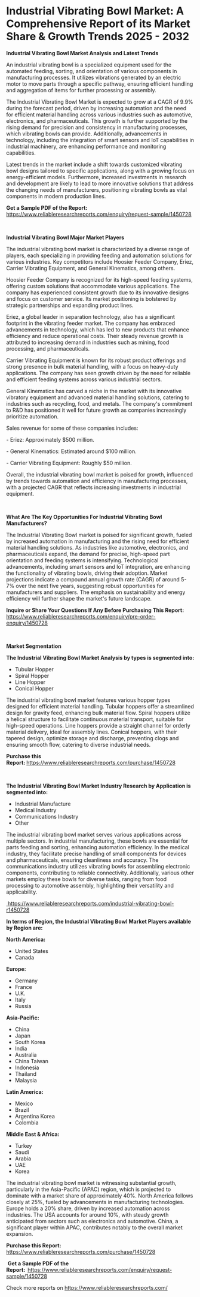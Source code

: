 <p><h1>Industrial Vibrating Bowl Market: A Comprehensive Report of its Market Share & Growth Trends 2025 - 2032</h1></p><p><strong>Industrial Vibrating Bowl Market Analysis and Latest Trends</strong></p>
<p><p>An industrial vibrating bowl is a specialized equipment used for the automated feeding, sorting, and orientation of various components in manufacturing processes. It utilizes vibrations generated by an electric motor to move parts through a specific pathway, ensuring efficient handling and aggregation of items for further processing or assembly.</p><p>The Industrial Vibrating Bowl Market is expected to grow at a CAGR of 9.9% during the forecast period, driven by increasing automation and the need for efficient material handling across various industries such as automotive, electronics, and pharmaceuticals. This growth is further supported by the rising demand for precision and consistency in manufacturing processes, which vibrating bowls can provide. Additionally, advancements in technology, including the integration of smart sensors and IoT capabilities in industrial machinery, are enhancing performance and monitoring capabilities.</p><p>Latest trends in the market include a shift towards customized vibrating bowl designs tailored to specific applications, along with a growing focus on energy-efficient models. Furthermore, increased investments in research and development are likely to lead to more innovative solutions that address the changing needs of manufacturers, positioning vibrating bowls as vital components in modern production lines.</p></p>
<p><strong>Get a Sample PDF of the Report:&nbsp;</strong> <a href="https://www.reliableresearchreports.com/enquiry/request-sample/1450728?utm_campaign=2111&utm_medium=2&utm_source=Github&utm_content=ia&utm_term=11042025&utm_id=industrial-vibrating-bowl">https://www.reliableresearchreports.com/enquiry/request-sample/1450728</a></p>
<p>&nbsp;</p>
<p><strong>Industrial Vibrating Bowl Major Market Players</strong></p>
<p><p>The industrial vibrating bowl market is characterized by a diverse range of players, each specializing in providing feeding and automation solutions for various industries. Key competitors include Hoosier Feeder Company, Eriez, Carrier Vibrating Equipment, and General Kinematics, among others.</p><p>Hoosier Feeder Company is recognized for its high-speed feeding systems, offering custom solutions that accommodate various applications. The company has experienced consistent growth due to its innovative designs and focus on customer service. Its market positioning is bolstered by strategic partnerships and expanding product lines.</p><p>Eriez, a global leader in separation technology, also has a significant footprint in the vibrating feeder market. The company has embraced advancements in technology, which has led to new products that enhance efficiency and reduce operational costs. Their steady revenue growth is attributed to increasing demand in industries such as mining, food processing, and pharmaceuticals.</p><p>Carrier Vibrating Equipment is known for its robust product offerings and strong presence in bulk material handling, with a focus on heavy-duty applications. The company has seen growth driven by the need for reliable and efficient feeding systems across various industrial sectors.</p><p>General Kinematics has carved a niche in the market with its innovative vibratory equipment and advanced material handling solutions, catering to industries such as recycling, food, and metals. The company's commitment to R&D has positioned it well for future growth as companies increasingly prioritize automation.</p><p>Sales revenue for some of these companies includes:</p><p>- Eriez: Approximately $500 million.</p><p>- General Kinematics: Estimated around $100 million.</p><p>- Carrier Vibrating Equipment: Roughly $50 million.</p><p>Overall, the industrial vibrating bowl market is poised for growth, influenced by trends towards automation and efficiency in manufacturing processes, with a projected CAGR that reflects increasing investments in industrial equipment.</p></p>
<p>&nbsp;</p>
<p><strong>What Are The Key Opportunities For Industrial Vibrating Bowl Manufacturers?</strong></p>
<p><p>The Industrial Vibrating Bowl market is poised for significant growth, fueled by increased automation in manufacturing and the rising need for efficient material handling solutions. As industries like automotive, electronics, and pharmaceuticals expand, the demand for precise, high-speed part orientation and feeding systems is intensifying. Technological advancements, including smart sensors and IoT integration, are enhancing the functionality of vibrating bowls, driving their adoption. Market projections indicate a compound annual growth rate (CAGR) of around 5-7% over the next five years, suggesting robust opportunities for manufacturers and suppliers. The emphasis on sustainability and energy efficiency will further shape the market's future landscape.</p></p>
<p><strong>Inquire or Share Your Questions If Any Before Purchasing This Report:</strong> <a href="https://www.reliableresearchreports.com/enquiry/pre-order-enquiry/1450728?utm_campaign=2111&utm_medium=2&utm_source=Github&utm_content=ia&utm_term=11042025&utm_id=industrial-vibrating-bowl">https://www.reliableresearchreports.com/enquiry/pre-order-enquiry/1450728</a></p>
<p>&nbsp;</p>
<p><strong>Market Segmentation</strong></p>
<p><strong>The Industrial Vibrating Bowl Market Analysis by types is segmented into:</strong></p>
<p><ul><li>Tubular Hopper</li><li>Spiral Hopper</li><li>Line Hopper</li><li>Conical Hopper</li></ul></p>
<p><p>The industrial vibrating bowl market features various hopper types designed for efficient material handling. Tubular hoppers offer a streamlined design for gravity feed, enhancing bulk material flow. Spiral hoppers utilize a helical structure to facilitate continuous material transport, suitable for high-speed operations. Line hoppers provide a straight channel for orderly material delivery, ideal for assembly lines. Conical hoppers, with their tapered design, optimize storage and discharge, preventing clogs and ensuring smooth flow, catering to diverse industrial needs.</p></p>
<p><strong>Purchase this Report:&nbsp;</strong><a href="https://www.reliableresearchreports.com/purchase/1450728?utm_campaign=2111&utm_medium=2&utm_source=Github&utm_content=ia&utm_term=11042025&utm_id=industrial-vibrating-bowl">https://www.reliableresearchreports.com/purchase/1450728</a></p>
<p>&nbsp;</p>
<p><strong>The Industrial Vibrating Bowl Market Industry Research by Application is segmented into:</strong></p>
<p><ul><li>Industrial Manufacture</li><li>Medical Industry</li><li>Communications Industry</li><li>Other</li></ul></p>
<p><p>The industrial vibrating bowl market serves various applications across multiple sectors. In industrial manufacturing, these bowls are essential for parts feeding and sorting, enhancing automation efficiency. In the medical industry, they facilitate precise handling of small components for devices and pharmaceuticals, ensuring cleanliness and accuracy. The communications industry utilizes vibrating bowls for assembling electronic components, contributing to reliable connectivity. Additionally, various other markets employ these bowls for diverse tasks, ranging from food processing to automotive assembly, highlighting their versatility and applicability.</p></p>
<p><a href="https://www.reliableresearchreports.com/industrial-vibrating-bowl-r1450728?utm_campaign=2111&utm_medium=2&utm_source=Github&utm_content=ia&utm_term=11042025&utm_id=industrial-vibrating-bowl">&nbsp;https://www.reliableresearchreports.com/industrial-vibrating-bowl-r1450728</a></p>
<p><strong>In terms of Region, the Industrial Vibrating Bowl Market Players available by Region are:</strong></p>
<p>
    <p> <strong> North America: </strong>
        <ul>
            <li>United States</li>
            <li>Canada</li>
        </ul>
        </p> 
    <p> <strong> Europe: </strong>
        <ul>
            <li>Germany</li>
            <li>France</li>
            <li>U.K.</li>
            <li>Italy</li>
            <li>Russia</li>
        </ul>
        </p> 
    <p> <strong> Asia-Pacific: </strong>
        <ul>
            <li>China</li>
            <li>Japan</li>
            <li>South Korea</li>
            <li>India</li>
            <li>Australia</li>
            <li>China Taiwan</li>
            <li>Indonesia</li>
            <li>Thailand</li>
            <li>Malaysia</li>
        </ul>
        </p> 
    <p> <strong> Latin America: </strong>
        <ul>
            <li>Mexico</li>
            <li>Brazil</li>
            <li>Argentina Korea</li>
            <li>Colombia</li>
        </ul>
        </p> 
    <p> <strong> Middle East & Africa: </strong>
        <ul>
            <li>Turkey</li>
            <li>Saudi</li>
            <li>Arabia</li>
            <li>UAE</li>
            <li>Korea</li>
        </ul>
    </p>
    </p>
<p><p>The industrial vibrating bowl market is witnessing substantial growth, particularly in the Asia-Pacific (APAC) region, which is projected to dominate with a market share of approximately 40%. North America follows closely at 25%, fueled by advancements in manufacturing technologies. Europe holds a 20% share, driven by increased automation across industries. The USA accounts for around 10%, with steady growth anticipated from sectors such as electronics and automotive. China, a significant player within APAC, contributes notably to the overall market expansion.</p></p>
<p><strong>Purchase this Report: </strong><a href="https://www.reliableresearchreports.com/purchase/1450728?utm_campaign=2111&utm_medium=2&utm_source=Github&utm_content=ia&utm_term=11042025&utm_id=industrial-vibrating-bowl">https://www.reliableresearchreports.com/purchase/1450728</a></p>
<p>&nbsp;<strong>Get a Sample PDF of the Report:&nbsp;&nbsp;</strong><a href="https://www.reliableresearchreports.com/enquiry/request-sample/1450728?utm_campaign=2111&utm_medium=2&utm_source=Github&utm_content=ia&utm_term=11042025&utm_id=industrial-vibrating-bowl">https://www.reliableresearchreports.com/enquiry/request-sample/1450728</a></p>
<p><strong></strong></p>
<p>Check more reports on <a href="https://www.reliableresearchreports.com/?utm_campaign=2111&utm_medium=2&utm_source=Github&utm_content=ia&utm_term=11042025&utm_id=industrial-vibrating-bowl">https://www.reliableresearchreports.com/</a></p>